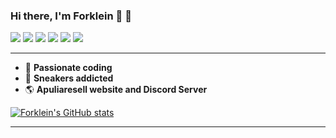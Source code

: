 ### Hi there, I'm Forklein :rocket: 👋

<a href="#"><img src="https://img.shields.io/badge/HTML5-E34F26?style=for-the-badge&logo=html5&logoColor=white"></a> <a href="#"><img src="https://img.shields.io/badge/CSS3-1572B6?style=for-the-badge&logo=css3&logoColor=white"></a> <a href="#"><img src="https://img.shields.io/badge/JavaScript-F7DF1E?style=for-the-badge&logo=javascript&logoColor=black"></a> <a href="#"><img src="https://img.shields.io/badge/Python-14354C?style=for-the-badge&logo=python&logoColor=white"></a> <a href="#"><img src="https://img.shields.io/badge/Visual_Studio_Code-0078D4?style=for-the-badge&logo=visual%20studio%20code&logoColor=white"></a> <a href="#"><img src="https://img.shields.io/badge/Heroku-430098?style=for-the-badge&logo=heroku&logoColor=white"></a>

<hr>

- 🌱 <b>Passionate coding</b>
- :snake: <b>Sneakers addicted</b>
- :earth_americas: <b>Apuliaresell website and Discord Server</b>

[![Forklein's GitHub stats](https://github-readme-stats.vercel.app/api?username=forklein)](https://github.com/forklein/github-readme-stats)

<hr>
